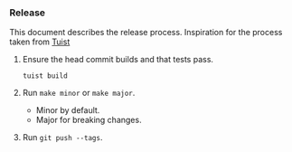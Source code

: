 ### Release

This document describes the release process.
Inspiration for the process taken from
[Tuist](https://github.com/tuist/tuist/blob/master/RELEASE.md)

1. Ensure the head commit builds and that tests pass.
   ```
   tuist build
   ```

1. Run `make minor` or `make major`.

   * Minor by default.
   * Major for breaking changes.

1. Run `git push --tags`.
